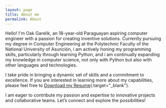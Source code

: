 ```yaml
---
layout: page
title: About me
permalink: About 
---
```


Hello! I'm Oak Garelik, an 18-year-old Paraguayan aspiring computer engineer with a passion for creating inventive solutions. Currently pursuing my degree in Computer Engineering at the Polytechnic Faculty of the National University of Asunción, i am actively honing my programming skills, particularly through learning Python, and i am continually expanding my knowledge in computer science, not only with Python but also with other languages and technologies.

I take pride in bringing a dynamic set of skills and a commitment to excellence. If you are interested in learning more about my capabilities, please feel free to [Download my Resume](assets/img/Resumes/Resumen_Oak_Garelik_Grangé_10112023.pdf){:target="_blank"}.

I am eager to contribute my passion and expertise to innovative projects and collaborative teams. Let’s connect and explore the possibilities!
